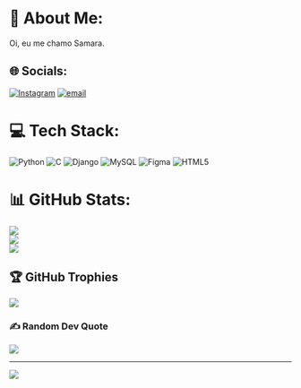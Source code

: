 # 💫 About Me:
Oi, eu me chamo Samara.


## 🌐 Socials:
[![Instagram](https://img.shields.io/badge/Instagram-%23E4405F.svg?logo=Instagram&logoColor=white)](https://instagram.com/samara_goncallvess) [![email](https://img.shields.io/badge/Email-D14836?logo=gmail&logoColor=white)](mailto:samarasilva222220@gmail.com) 

# 💻 Tech Stack:
![Python](https://img.shields.io/badge/python-3670A0?style=for-the-badge&logo=python&logoColor=ffdd54) ![C](https://img.shields.io/badge/c-%2300599C.svg?style=for-the-badge&logo=c&logoColor=white) ![Django](https://img.shields.io/badge/django-%23092E20.svg?style=for-the-badge&logo=django&logoColor=white) ![MySQL](https://img.shields.io/badge/mysql-4479A1.svg?style=for-the-badge&logo=mysql&logoColor=white) ![Figma](https://img.shields.io/badge/figma-%23F24E1E.svg?style=for-the-badge&logo=figma&logoColor=white) ![HTML5](https://img.shields.io/badge/html5-%23E34F26.svg?style=for-the-badge&logo=html5&logoColor=white)
# 📊 GitHub Stats:
![](https://github-readme-stats.vercel.app/api?username=samaragonscsilva&theme=dark&hide_border=false&include_all_commits=false&count_private=false)<br/>
![](https://nirzak-streak-stats.vercel.app/?user=samaragonscsilva&theme=dark&hide_border=false)<br/>
![](https://github-readme-stats.vercel.app/api/top-langs/?username=samaragonscsilva&theme=dark&hide_border=false&include_all_commits=false&count_private=false&layout=compact)

## 🏆 GitHub Trophies
![](https://github-profile-trophy.vercel.app/?username=samaragonscsilva&theme=radical&no-frame=false&no-bg=true&margin-w=4)

### ✍️ Random Dev Quote
![](https://quotes-github-readme.vercel.app/api?type=horizontal&theme=radical)

---
[![](https://visitcount.itsvg.in/api?id=samaragonscsilva&icon=0&color=0)](https://visitcount.itsvg.in)

<!-- Proudly created with GPRM ( https://gprm.itsvg.in ) -->
